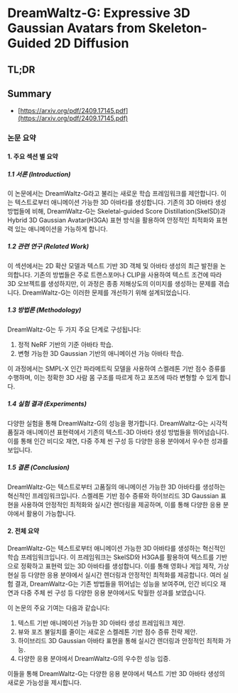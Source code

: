 # DreamWaltz-G: Expressive 3D Gaussian Avatars from Skeleton-Guided 2D Diffusion
## TL;DR
## Summary
- [https://arxiv.org/pdf/2409.17145.pdf](https://arxiv.org/pdf/2409.17145.pdf)

### 논문 요약

#### 1. 주요 섹션 별 요약

##### 1.1 서론 (Introduction)
이 논문에서는 DreamWaltz-G라고 불리는 새로운 학습 프레임워크를 제안합니다. 이는 텍스트로부터 애니메이션 가능한 3D 아바타를 생성합니다. 기존의 3D 아바타 생성 방법들에 비해, DreamWaltz-G는 Skeletal-guided Score Distillation(SkelSD)과 Hybrid 3D Gaussian Avatar(H3GA) 표현 방식을 활용하여 안정적인 최적화와 표현력 있는 애니메이션을 가능하게 합니다.

##### 1.2 관련 연구 (Related Work)
이 섹션에서는 2D 확산 모델과 텍스트 기반 3D 객체 및 아바타 생성의 최근 발전을 논의합니다. 기존의 방법들은 주로 트랜스포머나 CLIP을 사용하여 텍스트 조건에 따라 3D 오브젝트를 생성하지만, 이 과정은 종종 저해상도의 이미지를 생성하는 문제를 겪습니다. DreamWaltz-G는 이러한 문제를 개선하기 위해 설계되었습니다.

##### 1.3 방법론 (Methodology)
DreamWaltz-G는 두 가지 주요 단계로 구성됩니다:
1. 정적 NeRF 기반의 기준 아바타 학습.
2. 변형 가능한 3D Gaussian 기반의 애니메이션 가능 아바타 학습.

이 과정에서는 SMPL-X 인간 파라메트릭 모델을 사용하여 스켈레톤 기반 점수 증류를 수행하며, 이는 정확한 3D 사람 몸 구조를 따르게 하고 포즈에 따라 변형할 수 있게 합니다.

##### 1.4 실험 결과 (Experiments)
다양한 실험을 통해 DreamWaltz-G의 성능을 평가합니다. DreamWaltz-G는 시각적 품질과 애니메이션 표현력에서 기존의 텍스트-3D 아바타 생성 방법들을 뛰어넘습니다. 이를 통해 인간 비디오 재연, 다중 주체 씬 구성 등 다양한 응용 분야에서 우수한 성과를 보입니다.

##### 1.5 결론 (Conclusion)
DreamWaltz-G는 텍스트로부터 고품질의 애니메이션 가능한 3D 아바타를 생성하는 혁신적인 프레임워크입니다. 스켈레톤 기반 점수 증류와 하이브리드 3D Gaussian 표현을 사용하여 안정적인 최적화와 실시간 렌더링을 제공하며, 이를 통해 다양한 응용 분야에서 활용이 가능합니다.

#### 2. 전체 요약
DreamWaltz-G는 텍스트로부터 애니메이션 가능한 3D 아바타를 생성하는 혁신적인 학습 프레임워크입니다. 이 프레임워크는 SkelSD와 H3GA를 활용하여 텍스트를 기반으로 정확하고 표현력 있는 3D 아바타를 생성합니다. 이를 통해 영화나 게임 제작, 가상현실 등 다양한 응용 분야에서 실시간 렌더링과 안정적인 최적화를 제공합니다. 여러 실험 결과, DreamWaltz-G는 기존 방법들을 뛰어넘는 성능을 보여주며, 인간 비디오 재연과 다중 주체 씬 구성 등 다양한 응용 분야에서도 탁월한 성과를 보였습니다.

이 논문의 주요 기여는 다음과 같습니다:
1. 텍스트 기반 애니메이션 가능한 3D 아바타 생성 프레임워크 제안.
2. 뷰와 포즈 불일치를 줄이는 새로운 스켈레톤 기반 점수 증류 전략 제안.
3. 하이브리드 3D Gaussian 아바타 표현을 통해 실시간 렌더링과 안정적인 최적화 가능.
4. 다양한 응용 분야에서 DreamWaltz-G의 우수한 성능 입증.

이들을 통해 DreamWaltz-G는 다양한 응용 분야에서 텍스트 기반 3D 아바타 생성의 새로운 가능성을 제시합니다.